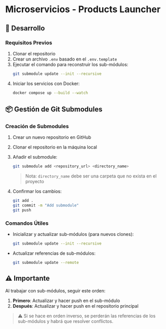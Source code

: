 # Microservicios - Products Launcher

## 🚀 Desarrollo

### Requisitos Previos
1. Clonar el repositorio
2. Crear un archivo `.env` basado en el `.env.template`
3. Ejecutar el comando para reconstruir los sub-módulos:
   ```bash
   git submodule update --init --recursive
   ```
4. Iniciar los servicios con Docker:
   ```bash
   docker compose up --build --watch
   ```

## 📦 Gestión de Git Submodules

### Creación de Submodules
1. Crear un nuevo repositorio en GitHub
2. Clonar el repositorio en la máquina local
3. Añadir el submodule:
   ```bash
   git submodule add <repository_url> <directory_name>
   ```
   > Nota: `directory_name` debe ser una carpeta que no exista en el proyecto

4. Confirmar los cambios:
   ```bash
   git add .
   git commit -m "Add submodule"
   git push
   ```

### Comandos Útiles
- Inicializar y actualizar sub-módulos (para nuevos clones):
  ```bash
  git submodule update --init --recursive
  ```
- Actualizar referencias de sub-módulos:
  ```bash
  git submodule update --remote
  ```

## ⚠️ Importante
Al trabajar con sub-módulos, seguir este orden:
1. **Primero**: Actualizar y hacer push en el sub-módulo
2. **Después**: Actualizar y hacer push en el repositorio principal

> ⚠️ Si se hace en orden inverso, se perderán las referencias de los sub-módulos y habrá que resolver conflictos.

